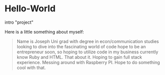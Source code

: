 # Hello-World
intro "project"

Here is a little something about myself:
>Name is Joseph
>Uni grad with degree in econ/communication studies
>looking to dive into the fascinating world of code
>hope to be an entrepreneur soon, so hoping to utilize code in my business
>currently know Ruby and HTML. That about it. Hoping to gain full stack experience.
>Messing around with Raspberry PI. Hope to do something cool with that. 
